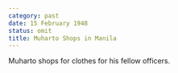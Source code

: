 ```yaml
---
category: past
date: 15 February 1948
status: omit
title: Muharto Shops in Manila
---
```


Muharto shops for clothes for his fellow
officers.
